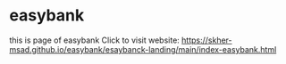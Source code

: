 # easybank
this is page of easybank
Click to visit website: https://skher-msad.github.io/easybank/esaybanck-landing/main/index-easybank.html
